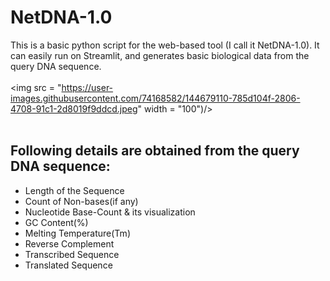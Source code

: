 # NetDNA-1.0
This is a basic python script for the web-based tool (I call it NetDNA-1.0). It can easily run on Streamlit, and generates basic biological data from the query DNA sequence.<br/><br/>
<img src = "https://user-images.githubusercontent.com/74168582/144679110-785d104f-2806-4708-91c1-2d8019f9ddcd.jpeg" width = "100")/>
<br/><br/>

## Following details are obtained from the query DNA sequence:
 - Length of the Sequence
 - Count of Non-bases(if any)
 - Nucleotide Base-Count & its visualization
 - GC Content(%)
 - Melting Temperature(Tm)
 - Reverse Complement
 - Transcribed Sequence
 - Translated Sequence
